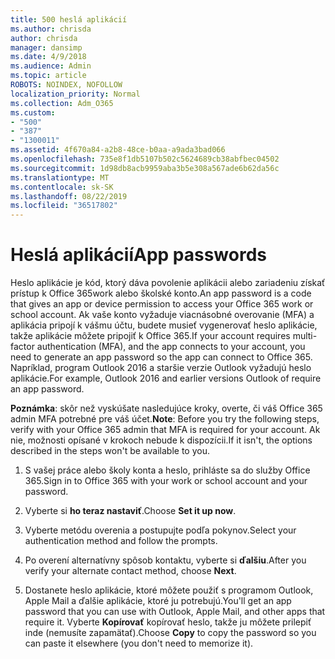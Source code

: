 ```yaml
---
title: 500 heslá aplikácií
ms.author: chrisda
author: chrisda
manager: dansimp
ms.date: 4/9/2018
ms.audience: Admin
ms.topic: article
ROBOTS: NOINDEX, NOFOLLOW
localization_priority: Normal
ms.collection: Adm_O365
ms.custom:
- "500"
- "387"
- "1300011"
ms.assetid: 4f670a84-a2b8-48ce-b0aa-a9ada3bad066
ms.openlocfilehash: 735e8f1db5107b502c5624689cb38abfbec04502
ms.sourcegitcommit: 1d98db8acb9959aba3b5e308a567ade6b62da56c
ms.translationtype: MT
ms.contentlocale: sk-SK
ms.lasthandoff: 08/22/2019
ms.locfileid: "36517802"
---
```

# <a name="app-passwords"></a><span data-ttu-id="4bfbb-102">Heslá aplikácií</span><span class="sxs-lookup"><span data-stu-id="4bfbb-102">App passwords</span></span>

<span data-ttu-id="4bfbb-103">Heslo aplikácie je kód, ktorý dáva povolenie aplikácii alebo zariadeniu získať prístup k Office 365work alebo školské konto.</span><span class="sxs-lookup"><span data-stu-id="4bfbb-103">An app password is a code that gives an app or device permission to access your Office 365 work or school account.</span></span> <span data-ttu-id="4bfbb-104">Ak vaše konto vyžaduje viacnásobné overovanie (MFA) a aplikácia pripojí k vášmu účtu, budete musieť vygenerovať heslo aplikácie, takže aplikácie môžete pripojiť k Office 365.</span><span class="sxs-lookup"><span data-stu-id="4bfbb-104">If your account requires multi-factor authentication (MFA), and the app connects to your account, you need to generate an app password so the app can connect to Office 365.</span></span> <span data-ttu-id="4bfbb-105">Napríklad, program Outlook 2016 a staršie verzie Outlook vyžadujú heslo aplikácie.</span><span class="sxs-lookup"><span data-stu-id="4bfbb-105">For example, Outlook 2016 and earlier versions Outlook of require an app password.</span></span>

 <span data-ttu-id="4bfbb-106">**Poznámka**: skôr než vyskúšate nasledujúce kroky, overte, či váš Office 365 admin MFA potrebné pre váš účet.</span><span class="sxs-lookup"><span data-stu-id="4bfbb-106">**Note**: Before you try the following steps, verify with your Office 365 admin that MFA is required for your account.</span></span> <span data-ttu-id="4bfbb-107">Ak nie, možnosti opísané v krokoch nebude k dispozícii.</span><span class="sxs-lookup"><span data-stu-id="4bfbb-107">If it isn't, the options described in the steps won't be available to you.</span></span>

1. <span data-ttu-id="4bfbb-108">S vašej práce alebo školy konta a heslo, prihláste sa do služby Office 365.</span><span class="sxs-lookup"><span data-stu-id="4bfbb-108">Sign in to Office 365 with your work or school account and your password.</span></span>

2. <span data-ttu-id="4bfbb-109">Vyberte si **ho teraz nastaviť**.</span><span class="sxs-lookup"><span data-stu-id="4bfbb-109">Choose **Set it up now**.</span></span>

3. <span data-ttu-id="4bfbb-110">Vyberte metódu overenia a postupujte podľa pokynov.</span><span class="sxs-lookup"><span data-stu-id="4bfbb-110">Select your authentication method and follow the prompts.</span></span>

4. <span data-ttu-id="4bfbb-111">Po overení alternatívny spôsob kontaktu, vyberte si **ďalšiu**.</span><span class="sxs-lookup"><span data-stu-id="4bfbb-111">After you verify your alternate contact method, choose **Next**.</span></span>

5. <span data-ttu-id="4bfbb-112">Dostanete heslo aplikácie, ktoré môžete použiť s programom Outlook, Apple Mail a ďalšie aplikácie, ktoré ju potrebujú.</span><span class="sxs-lookup"><span data-stu-id="4bfbb-112">You'll get an app password that you can use with Outlook, Apple Mail, and other apps that require it.</span></span> <span data-ttu-id="4bfbb-113">Vyberte **Kopírovať** kopírovať heslo, takže ju môžete prilepiť inde (nemusíte zapamätať).</span><span class="sxs-lookup"><span data-stu-id="4bfbb-113">Choose **Copy** to copy the password so you can paste it elsewhere (you don't need to memorize it).</span></span>
